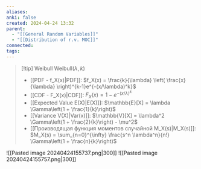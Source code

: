 ```yaml
---
aliases: 
anki: false
created: 2024-04-24 13:32
parent:
  - "[[General Random Variables]]"
  - "[[Distribution of r.v. MOC]]"
connected: 
tags: 
---
```


> [!tip] Weibull $\text{Weibull}(\lambda, k)$ 
> - [[PDF - f_X(x)|PDF]]: $f_X(x) = \frac{k}{\lambda} \left( \frac{x}{\lambda} \right)^{k-1}e^{-(x/\lambda)^k}$
> - [[CDF - F_X(x)|CDF]]: $F_X(x) = 1 - e^{-(x/\lambda)^k}$
> - [[Expected Value E(X)|E(X)]]: $\mathbb{E}[X] = \lambda \Gamma\left(1 + \frac{1}{k}\right)$
> - [[Variance V(X)|Var(x)]]: $\mathbb{V}[X] = \lambda^2 \Gamma\left(1 + \frac{2}{k}\right) - \mu^2$
> - [[Производящая функция моментов случайной M_X(s)|M_X(s)]]: $M_X(s) = \sum_{n=0}^{\infty} \frac{s^n \lambda^n}{n!} \Gamma\left(1 + \frac{n}{k}\right)$  

![[Pasted image 20240424155737.png|300]]
![[Pasted image 20240424155757.png|300]]